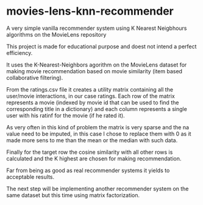# movies-lens-knn-recommender
A very simple vanilla recommender system using K Nearest Neigbhours algorithms on the MovieLens repository


This project is made for educational purpose and doest not intend a perfect efficiency.

It uses the K-Nearest-Neighbors agorithm on the MovieLens dataset for making movie recommendation based on movie similarity (item based collaborative filtering).

From the ratings.csv file it creates a utility matrix containing all the user/movie interactions, in our case ratings. Each row of the matrix represents a
movie (indexed by movie id that can be used to find the corresponding title in a dictionary) and each column represents a single user with his ratinf for 
the movie (if he rated it).

As very often in this kind of problem the matrix is very sparse and the na value need to be imputed, in this case I chose to replace them with 0 as it made
more sens to me than the mean or the median with such data.

Finally for the target row the cosine similarity with all other rows is calculated and the K highest are chosen for making recommendation.

Far from being as good as real recommender systems it yields to acceptable results.


The next step will be implementing another recommender system on the same dataset but this time using matrix factorization.



